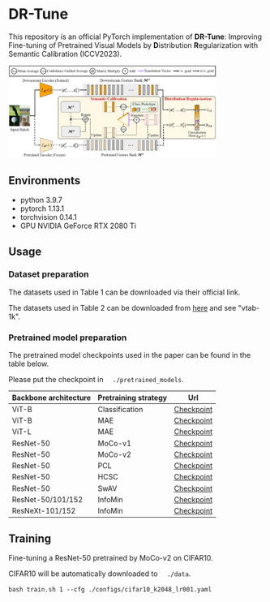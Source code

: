 # DR-Tune
This repository is an official PyTorch implementation of **DR-Tune**: Improving Fine-tuning of Pretrained Visual Models by **D**istribution **R**egularization with Semantic Calibration (ICCV2023).

<img src="./pipeline.png" alt="DR-Tune" style="zoom: 40%;" />



## Environments

* python 3.9.7
* pytorch 1.13.1
* torchvision 0.14.1
* GPU NVIDIA GeForce RTX 2080 Ti



## Usage


### Dataset preparation

The datasets used in Table 1 can be downloaded via their official link. 

The datasets used in Table 2 can be downloaded from [here](https://github.com/dongzelian/SSF) and see "vtab-1k". 



### Pretrained model preparation

The pretrained model checkpoints used in the paper can be found in the table below. 

Please put the checkpoint in ```  ./pretrained_models```.

| Backbone architecture | Pretraining strategy |                             Url                              |
| --------------------- | -------------------- | :----------------------------------------------------------: |
| ViT-B                 | Classification       | [Checkpoint](https://storage.googleapis.com/vit_models/imagenet21k/ViT-B_16.npz) |
| ViT-B                 | MAE                  | [Checkpoint](https://dl.fbaipublicfiles.com/mae/pretrain/mae_pretrain_vit_base.pth) |
| ViT-L                 | MAE                  | [Checkpoint](https://dl.fbaipublicfiles.com/mae/pretrain/mae_pretrain_vit_large.pth) |
| ResNet-50             | MoCo-v1              | [Checkpoint](https://dl.fbaipublicfiles.com/moco/moco_checkpoints/moco_v1_200ep/moco_v1_200ep_pretrain.pth.tar) |
| ResNet-50             | MoCo-v2              | [Checkpoint](https://dl.fbaipublicfiles.com/moco/moco_checkpoints/moco_v2_800ep/moco_v2_800ep_pretrain.pth.tar) |
| ResNet-50             | PCL                  | [Checkpoint](https://storage.googleapis.com/sfr-pcl-data-research/PCL_checkpoint/PCL_v2_epoch200.pth.tar) |
| ResNet-50             | HCSC                 | [Checkpoint](https://hcscpretrained.s3.us-east-2.amazonaws.com/hcsc_800eps.pth) |
| ResNet-50             | SwAV                 | [Checkpoint](https://dl.fbaipublicfiles.com/deepcluster/swav_800ep_pretrain.pth.tar) |
| ResNet-50/101/152     | InfoMin              | [Checkpoint](https://github.com/HobbitLong/PyContrast/blob/master/pycontrast/docs/MODEL_ZOO.md) |
| ResNeXt-101/152       | InfoMin              | [Checkpoint](https://github.com/HobbitLong/PyContrast/blob/master/pycontrast/docs/MODEL_ZOO.md) |



## Training

Fine-tuning a ResNet-50 pretrained by MoCo-v2 on CIFAR10. 

CIFAR10 will be automatically downloaded to ```  ./data```.

```
bash train.sh 1 --cfg ./configs/cifar10_k2048_lr001.yaml
```

